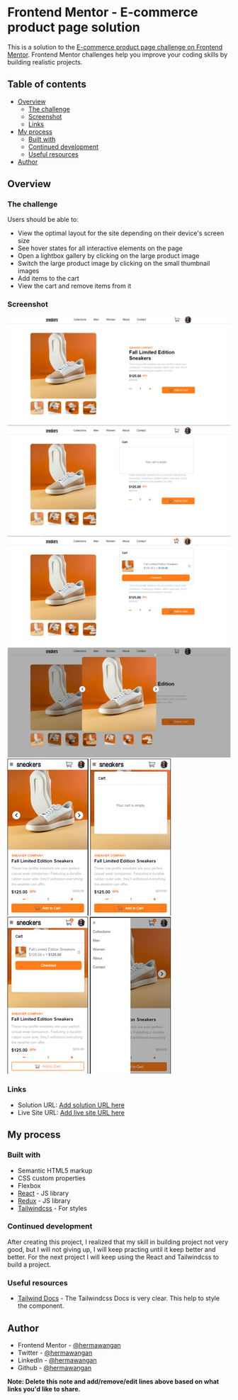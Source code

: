 # Frontend Mentor - E-commerce product page solution

This is a solution to the [E-commerce product page challenge on Frontend Mentor](https://www.frontendmentor.io/challenges/ecommerce-product-page-UPsZ9MJp6). Frontend Mentor challenges help you improve your coding skills by building realistic projects.

## Table of contents

- [Overview](#overview)
  - [The challenge](#the-challenge)
  - [Screenshot](#screenshot)
  - [Links](#links)
- [My process](#my-process)
  - [Built with](#built-with)
  - [Continued development](#continued-development)
  - [Useful resources](#useful-resources)
- [Author](#author)

## Overview

### The challenge

Users should be able to:

- View the optimal layout for the site depending on their device's screen size
- See hover states for all interactive elements on the page
- Open a lightbox gallery by clicking on the large product image
- Switch the large product image by clicking on the small thumbnail images
- Add items to the cart
- View the cart and remove items from it

### Screenshot

![](/public//Desktop%20Design.png)
![](/public/active-states-basket-empty.png)
![](/public/active-states-basket-filled.png)
![](/public/active-states-lightbox.png)
![](/public/Mobile%20Design.png)
![](/public/mobile-design-basket-empty.png)
![](/public/mobile-design-baske-filled.png)
![](/public/mobile-design-menu.png)

### Links

- Solution URL: [Add solution URL here](https://your-solution-url.com)
- Live Site URL: [Add live site URL here](https://ecommerce-shoe-product.netlify.app/)

## My process

### Built with

- Semantic HTML5 markup
- CSS custom properties
- Flexbox
- [React](https://reactjs.org/) - JS library
- [Redux](https://redux.js.org/) - JS library
- [Tailwindcss](https://tailwindcss.com/) - For styles

### Continued development

After creating this project, I realized that my skill in building project not very good, but I will not giving up, I will keep practing until it keep better and better. For the next project I will keep using the React and Tailwindcss to build a project.

### Useful resources

- [Tailwind Docs](https://tailwindcss.com/docs/installation) - The Tailwindcss Docs is very clear. This help to style the component.

## Author

- Frontend Mentor - [@hermawangan](https://www.frontendmentor.io/profile/hermawangan)
- Twitter - [@hermawangan](https://twitter.com/hermawangan39)
- LinkedIn - [@hermawangan](https://www.linkedin.com/in/hermawan-gan)
- Github - [@hermawangan](https://github.com/hermawangan)

**Note: Delete this note and add/remove/edit lines above based on what links you'd like to share.**
